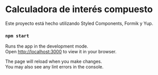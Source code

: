 # Calculadora de interés compuesto

Este proyecto está hecho utilizando Styled Components, Formik y Yup.

### `npm start`

Runs the app in the development mode.\
Open [http://localhost:3000](http://localhost:3000) to view it in your browser.

The page will reload when you make changes.\
You may also see any lint errors in the console.


